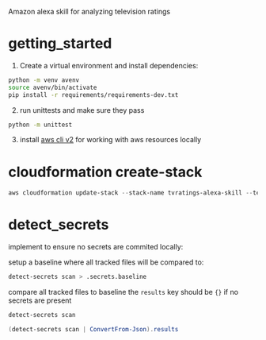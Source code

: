 Amazon alexa skill for analyzing television ratings

# getting_started

1) Create a virtual environment and install dependencies:

```bash
python -m venv avenv
source avenv/bin/activate
pip install -r requirements/requirements-dev.txt
```

2) run unittests and make sure they pass

```bash
python -m unittest
```

3) install [aws cli v2](https://aws.amazon.com/cli/) for working with aws resources locally 


# cloudformation create-stack

```powershell
aws cloudformation update-stack --stack-name tvratings-alexa-skill --template-body file://templates/tvratings_alexa_skill.template --tags Key=project,Value=tvratings Key=prod,Value=yes Key=cloudformation_managed,Value=yes
```


# detect_secrets
implement to ensure no secrets are commited locally:

setup a baseline where all tracked files will be compared to:
```bash
detect-secrets scan > .secrets.baseline
```

compare all tracked files to baseline the ```results``` key should be ```{}``` if no secrets are present
```bash
detect-secrets scan
```
```powershell
(detect-secrets scan | ConvertFrom-Json).results
```